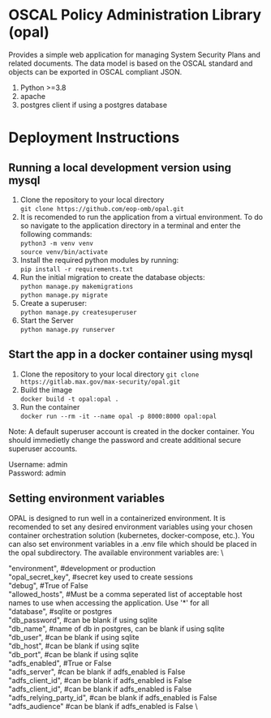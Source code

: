 # OSCAL Policy Administration Library (opal)
Provides a simple web application for managing System Security Plans and related documents.  The data model is based on the OSCAL standard and objects can be exported in OSCAL compliant JSON. 

1. Python >=3.8
2. apache
3. postgres client if using a postgres database

# Deployment Instructions
## Running a local development version using mysql
1. Clone the repository to your local directory\
   `git clone https://github.com/eop-omb/opal.git`
1. It is recomended to run the application from a virtual environment. To do so navigate to the application directory in a terminal and enter the following commands:\
   `python3 -m venv venv`\
   `source venv/bin/activate`
1. Install the required python modules by running:\
   `pip install -r requirements.txt`
1. Run the initial migration to create the database objects:\
   `python manage.py makemigrations`\
   `python manage.py migrate`
1. Create a superuser:\
   `python manage.py createsuperuser`
1. Start the Server\
   `python manage.py runserver`
## Start the app in a docker container using mysql
1. Clone the repository to your local directory
   `git clone https://gitlab.max.gov/max-security/opal.git`
3. Build the image\
    `docker build -t opal:opal .`
1. Run the container\
    `docker run --rm -it --name opal -p 8000:8000 opal:opal`
    
Note: A default superuser account is created in the docker container. You should immedietly change the password and create additional secure superuser accounts.

Username: admin\
Password: admin
## Setting environment variables
OPAL is designed to run well in a containerized environment. It is recomended to set any desired environment variables using your chosen container orchestration solution (kubernetes, docker-compose, etc.).  You can also set environment variables in a .env file which should be placed in the opal subdirectory. The available environment variables are: \

   "environment", #development or production \
   "opal_secret_key", #secret key used to create sessions \
   "debug", #True of False \
   "allowed_hosts", #Must be a comma seperated list of acceptable host names to use when accessing the application. Use '*' for all \
   "database", #sqlite or postgres \
   "db_password", #can be blank if using sqlite \
   "db_name", #name of db in postgres, can be blank if using sqlite \
   "db_user", #can be blank if using sqlite \
   "db_host", #can be blank if using sqlite \
   "db_port", #can be blank if using sqlite \
   "adfs_enabled", #True or False \
   "adfs_server", #can be blank if adfs_enabled is False \
   "adfs_client_id", #can be blank if adfs_enabled is False \
   "adfs_client_id", #can be blank if adfs_enabled is False \
   "adfs_relying_party_id", #can be blank if adfs_enabled is False \
   "adfs_audience" #can be blank if adfs_enabled is False \
